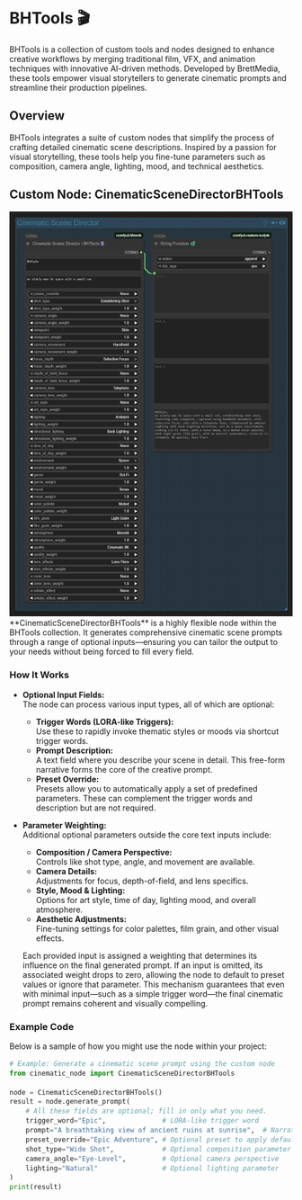# BHTools 🎬

BHTools is a collection of custom tools and nodes designed to enhance creative workflows by merging traditional film, VFX, and animation techniques with innovative AI-driven methods. Developed by BrettMedia, these tools empower visual storytellers to generate cinematic prompts and streamline their production pipelines.

## Overview

BHTools integrates a suite of custom nodes that simplify the process of crafting detailed cinematic scene descriptions. Inspired by a passion for visual storytelling, these tools help you fine-tune parameters such as composition, camera angle, lighting, mood, and technical aesthetics.

## Custom Node: CinematicSceneDirectorBHTools

<div align="right">
  <img src="./images/CinematicSceneDirectorBHTools.jpg" alt="CinematicSceneDirectorBHTools Screenshot">
</div>**CinematicSceneDirectorBHTools** is a highly flexible node within the BHTools collection. It generates comprehensive cinematic scene prompts through a range of optional inputs—ensuring you can tailor the output to your needs without being forced to fill every field.

### How It Works

- **Optional Input Fields:**  
  The node can process various input types, all of which are optional:
  - **Trigger Words (LORA-like Triggers):**  
    Use these to rapidly invoke thematic styles or moods via shortcut trigger words.
  - **Prompt Description:**  
    A text field where you describe your scene in detail. This free-form narrative forms the core of the creative prompt.
  - **Preset Override:**  
    Presets allow you to automatically apply a set of predefined parameters. These can complement the trigger words and description but are not required.

- **Parameter Weighting:**  
  Additional optional parameters outside the core text inputs include:
  - **Composition / Camera Perspective:**  
    Controls like shot type, angle, and movement are available.
  - **Camera Details:**  
    Adjustments for focus, depth-of-field, and lens specifics.
  - **Style, Mood & Lighting:**  
    Options for art style, time of day, lighting mood, and overall atmosphere.
  - **Aesthetic Adjustments:**  
    Fine-tuning settings for color palettes, film grain, and other visual effects.
  
  Each provided input is assigned a weighting that determines its influence on the final generated prompt. If an input is omitted, its associated weight drops to zero, allowing the node to default to preset values or ignore that parameter. This mechanism guarantees that even with minimal input—such as a simple trigger word—the final cinematic prompt remains coherent and visually compelling.

### Example Code

Below is a sample of how you might use the node within your project:

```python
# Example: Generate a cinematic scene prompt using the custom node
from cinematic_node import CinematicSceneDirectorBHTools

node = CinematicSceneDirectorBHTools()
result = node.generate_prompt(
    # All these fields are optional; fill in only what you need.
    trigger_word="Epic",              # LORA-like trigger word
    prompt="A breathtaking view of ancient ruins at sunrise",  # Narrative description
    preset_override="Epic Adventure", # Optional preset to apply default settings
    shot_type="Wide Shot",            # Optional composition parameter
    camera_angle="Eye-Level",         # Optional camera perspective
    lighting="Natural"                # Optional lighting parameter
)
print(result)
